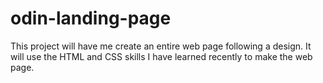 # odin-landing-page
This project will have me create an entire web page following a design.
It will use the HTML and CSS skills I have learned recently to make the web page.